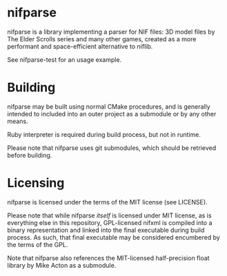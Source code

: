 # nifparse

nifparse is a library implementing a parser for NIF files: 3D model files by
The Elder Scrolls series and many other games, created as a more performant
and space-efficient alternative to niflib.

See nifparse-test for an usage example.

# Building

nifparse may be built using normal CMake procedures, and is generally
intended to included into an outer project as a submodule or by any other
means.

Ruby interpreter is required during build process, but not in runtime.

Please note that nifparse uses git submodules, which should be retrieved
before building.

# Licensing

nifparse is licensed under the terms of the MIT license (see LICENSE).

Please note that while nifparse *itself* is licensed under MIT license, as is
everything else in this repository, GPL-licensed nifxml is compiled into 
a binary representation and linked into the final executable during build
process. As such, that final executable may be considered encumbered by the
terms of the GPL.

Note that nifparse also references the MIT-licensed half-precision float
library by Mike Acton as a submodule.

